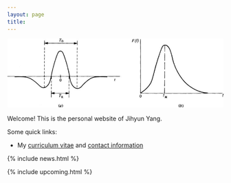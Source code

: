 ```yaml
---
layout: page
title: 
---
```



![](/assets/img/Segr14.jpg "Second Kind Integral Equation")

Welcome! This is the personal website of Jihyun Yang.

Some quick links:

- My [curriculum vitae](/cv) and [contact information](/contact)
<!-- - Here is a [list of publications](/publications) and the
latest preprints are in the [arXiv feed](/arxiv) -->

{% include news.html %}

{% include upcoming.html %}





